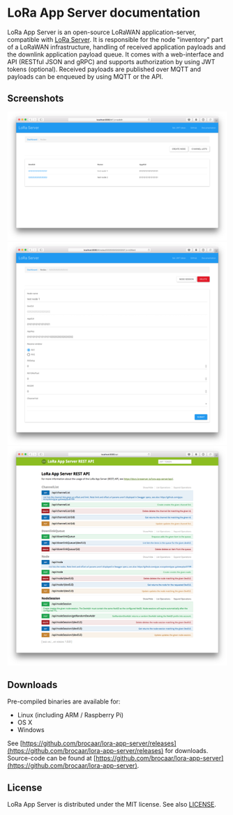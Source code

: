 # LoRa App Server documentation

LoRa App Server is an open-source LoRaWAN application-server, compatible
with [LoRa Server](https://github.com/brocaar/loraserver). It is responsible
for the node "inventory" part of a LoRaWAN infrastructure, handling of received
application payloads and the downlink application payload queue. It comes
with a web-interface and API (RESTful JSON and gRPC) and supports authorization
by using JWT tokens (optional). Received payloads are published over MQTT
and payloads can be enqueued by using MQTT or the API.

## Screenshots

![nodes](img/web_nodes.png)
![node details](img/web_node_details.png)
![swagger api](img/swagger.png)

## Downloads

Pre-compiled binaries are available for:

* Linux (including ARM / Raspberry Pi)
* OS X
* Windows

See [https://github.com/brocaar/lora-app-server/releases](https://github.com/brocaar/lora-app-server/releases)
for downloads. Source-code can be found at
[https://github.com/brocaar/lora-app-server](https://github.com/brocaar/lora-app-server).

## License

LoRa App Server is distributed under the MIT license. See also
[LICENSE](https://github.com/brocaar/lora-app-server/blob/master/LICENSE).
